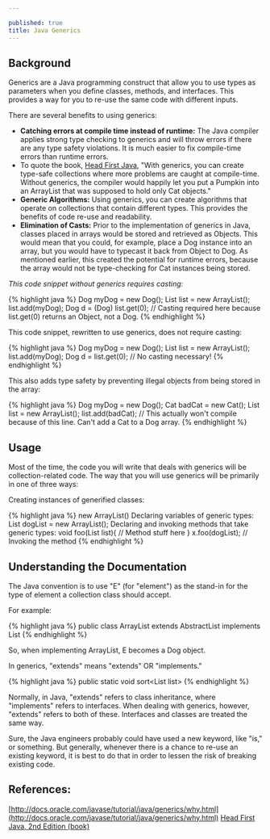 ```yaml
---

published: true
title: Java Generics
---
```

## Background

Generics are a Java programming construct that allow you to use types as parameters when you define classes, methods, and interfaces. This provides a way for you to re-use the same code with different inputs.

There are several benefits to using generics:

* **Catching errors at compile time instead of runtime:** The Java compiler applies strong type checking to generics and will throw errors if there are any type safety violations. It is much easier to fix compile-time errors than runtime errors.
* To quote the book, [Head First Java](http://www.amazon.com/Head-First-Java-2nd-Edition/dp/0596009208), "With generics, you can create type-safe collections where more problems are caught at compile-time. Without generics, the compiler would happily let you put a Pumpkin into an ArrayList that was supposed to hold only Cat objects."
* **Generic Algorithms:** Using generics, you can create algorithms that operate on collections that contain different types. This provides the benefits of code re-use and readability.
* **Elimination of Casts:** Prior to the implementation of generics in Java, classes placed in arrays would be stored and retrieved as Objects. This would mean that you could, for example, place a Dog instance into an array, but you would have to typecast it back from Object to Dog. As mentioned earlier, this created the potential for runtime errors, because the array would not be type-checking for Cat instances being stored.

_This code snippet without generics requires casting:_

{% highlight java %}
Dog myDog = new Dog();
List list = new ArrayList();
list.add(myDog);
Dog d = (Dog) list.get(0); // Casting required here because list.get(0) returns an Object, not a Dog.
{% endhighlight %}

This code snippet, rewritten to use generics, does not require casting:

{% highlight java %}
Dog myDog = new Dog();
List list = new ArrayList<Dog>();
list.add(myDog);
Dog d = list.get(0); // No casting necessary!
{% endhighlight %}

This also adds type safety by preventing illegal objects from being stored in the array:

{% highlight java %}
Dog myDog = new Dog();
Cat badCat = new Cat();
List list = new ArrayList<Dog>();
list.add(badCat); // This actually won't compile because of this line. Can't add a Cat to a Dog array.
{% endhighlight %}

## Usage

Most of the time, the code you will write that deals with generics will be collection-related code. The way that you will use generics will be primarily in one of three ways:

Creating instances of generified classes:

{% highlight java %}
new ArrayList<Dog>()
 Declaring variables of generic types:
List<Dog> dogList = new ArrayList<Dog>();
 Declaring and invoking methods that take generic types:
void foo(List<Dog> list){
    // Method stuff here
}
x.foo(dogList); // Invoking the method
{% endhighlight %}

## Understanding the Documentation

The Java convention is to use "E" (for "element") as the stand-in for the type of element a collection class should accept.

For example:

{% highlight java %}
public class ArrayList<E> extends AbstractList<E> implements List<E>
{% endhighlight %}

So, when implementing ArrayList<Dog>, E becomes a Dog object.

In generics, "extends" means "extends" OR "implements."

{% highlight java %}
public static <T extends Comparable> void sort<List<T> list>
{% endhighlight %}

Normally, in Java, "extends" refers to class inheritance, where "implements" refers to interfaces. When dealing with generics, however, "extends" refers to both of these. Interfaces and classes are treated the same way.

Sure, the Java engineers probably could have used a new keyword, like "is," or something. But generally, whenever there is a chance to re-use an existing keyword, it is best to do that in order to lessen the risk of breaking existing code.

## References:

[http://docs.oracle.com/javase/tutorial/java/generics/why.html](http://docs.oracle.com/javase/tutorial/java/generics/why.html)
[Head First Java, 2nd Edition (book)](http://www.amazon.com/Head-First-Java-2nd-Edition/dp/0596009208)
